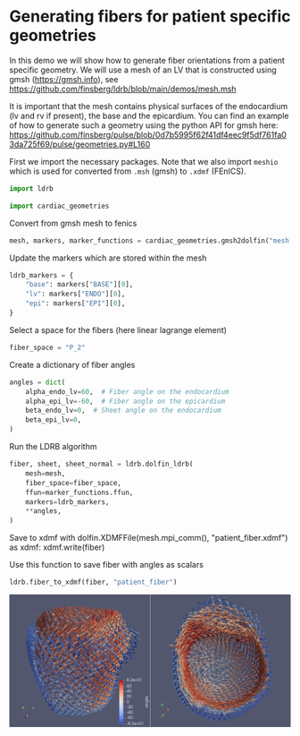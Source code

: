 # Generating fibers for patient specific geometries

In this demo we will show how to generate fiber orientations from a patient specific geometry. We will use a mesh of an LV that is constructed using gmsh (https://gmsh.info), see https://github.com/finsberg/ldrb/blob/main/demos/mesh.msh

It is important that the mesh contains physical surfaces of the endocardium (lv and rv if present), the base and the epicardium. You can find an example of how to generate such a geometry using the python API for gmsh here: https://github.com/finsberg/pulse/blob/0d7b5995f62f41df4eec9f5df761fa03da725f69/pulse/geometries.py#L160

First we import the necessary packages. Note that we also import `meshio` which is used for converted from `.msh` (gmsh) to `.xdmf` (FEnICS).

```python
import ldrb
```

```python
import cardiac_geometries
```


Convert from gmsh mesh to fenics

```python
mesh, markers, marker_functions = cardiac_geometries.gmsh2dolfin("mesh.msh")
```

Update the markers which are stored within the mesh

```python
ldrb_markers = {
    "base": markers["BASE"][0],
    "lv": markers["ENDO"][0],
    "epi": markers["EPI"][0],
}
```

Select a space for the fibers (here linear lagrange element)

```python
fiber_space = "P_2"
```

Create a dictionary of fiber angles

```python
angles = dict(
    alpha_endo_lv=60,  # Fiber angle on the endocardium
    alpha_epi_lv=-60,  # Fiber angle on the epicardium
    beta_endo_lv=0,  # Sheet angle on the endocardium
    beta_epi_lv=0,
)
```

Run the LDRB algorithm

```python
fiber, sheet, sheet_normal = ldrb.dolfin_ldrb(
    mesh=mesh,
    fiber_space=fiber_space,
    ffun=marker_functions.ffun,
    markers=ldrb_markers,
    **angles,
)
```

Save to xdmf
with dolfin.XDMFFile(mesh.mpi_comm(), "patient_fiber.xdmf") as xdmf:
    xdmf.write(fiber)


Use this function to save fiber with angles as scalars

```python
ldrb.fiber_to_xdmf(fiber, "patient_fiber")
```

![_](_static/figures/patient_fiber.png)
